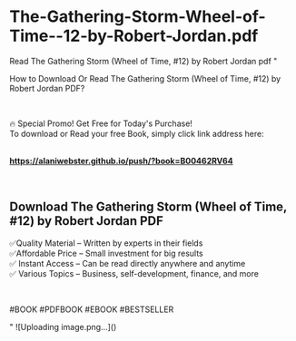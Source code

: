 # The-Gathering-Storm-Wheel-of-Time--12-by-Robert-Jordan.pdf
Read The Gathering Storm (Wheel of Time, #12) by Robert Jordan pdf
"<p>How to Download Or Read The Gathering Storm (Wheel of Time, #12) by Robert Jordan PDF?</p>
<p>&nbsp;</p>
<p>&#128293;  Special Promo! Get Free for Today's Purchase!<br />To download or Read your free Book, simply click link address here:&nbsp;<br />&nbsp;</p>
<p><a href=""https://alaniwebster.github.io/push/?book=B00462RV64""><strong>https://alaniwebster.github.io/push/?book=B00462RV64</strong></a></p>
<p>&nbsp;</p>
<h2>Download The Gathering Storm (Wheel of Time, #12) by Robert Jordan PDF</h2>
<p>&#x2705;Quality Material &ndash; Written by experts in their fields<br />&#x2705;Affordable Price &ndash; Small investment for big results<br />&#x2705; Instant Access &ndash; Can be read directly anywhere and anytime<br />&#x2705; Various Topics &ndash; Business, self-development, finance, and more</p>
<p>&nbsp;</p>
<p>#BOOK #PDFBOOK #EBOOK #BESTSELLER</p>
"
![Uploading image.png…]()
